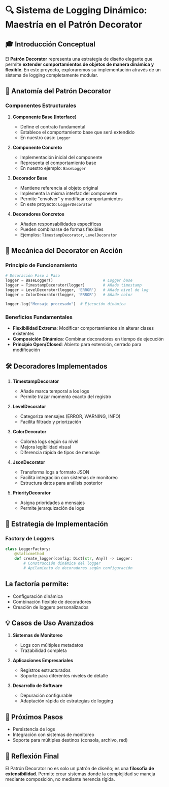 # 🔍 Sistema de Logging Dinámico: Maestría en el Patrón Decorator

## 🎓 Introducción Conceptual

El **Patrón Decorator** representa una estrategia de diseño elegante que permite **extender comportamientos de objetos de manera dinámica y flexible**. En este proyecto, exploraremos su implementación através de un sistema de logging completamente modular.

## 🧩 Anatomía del Patrón Decorator

### Componentes Estructurales

1. **Componente Base (Interface)**
   - Define el contrato fundamental
   - Establece el comportamiento base que será extendido
   - En nuestro caso: `Logger`

2. **Componente Concreto**
   - Implementación inicial del componente
   - Representa el comportamiento base
   - En nuestro ejemplo: `BaseLogger`

3. **Decorador Base**
   - Mantiene referencia al objeto original
   - Implementa la misma interfaz del componente
   - Permite "envolver" y modificar comportamientos
   - En este proyecto: `LoggerDecorator`

4. **Decoradores Concretos**
   - Añaden responsabilidades específicas
   - Pueden combinarse de formas flexibles
   - Ejemplos: `TimestampDecorator`, `LevelDecorator`

## 🚀 Mecánica del Decorator en Acción

### Principio de Funcionamiento

```python
# Decoración Paso a Paso
logger = BaseLogger()                      # Logger base
logger = TimestampDecorator(logger)        # Añade timestamp
logger = LevelDecorator(logger, 'ERROR')   # Añade nivel de log
logger = ColorDecorator(logger, 'ERROR')   # Añade color

logger.log("Mensaje procesado")  # Ejecución dinámica
```

### Beneficios Fundamentales

- **Flexibilidad Extrema**: Modificar comportamientos sin alterar clases existentes
- **Composición Dinámica**: Combinar decoradores en tiempo de ejecución
- **Principio Open/Closed**: Abierto para extensión, cerrado para modificación

## 🛠 Decoradores Implementados

1. **TimestampDecorator**
   - Añade marca temporal a los logs
   - Permite trazar momento exacto del registro

2. **LevelDecorator**
   - Categoriza mensajes (ERROR, WARNING, INFO)
   - Facilita filtrado y priorización

3. **ColorDecorator**
   - Colorea logs según su nivel
   - Mejora legibilidad visual
   - Diferencia rápida de tipos de mensaje

4. **JsonDecorator**
   - Transforma logs a formato JSON
   - Facilita integración con sistemas de monitoreo
   - Estructura datos para análisis posterior

5. **PriorityDecorator**
   - Asigna prioridades a mensajes
   - Permite jerarquización de logs

## 🔬 Estrategia de Implementación

### Factory de Loggers

```python
class LoggerFactory:
    @staticmethod
    def create_logger(config: Dict[str, Any]) -> Logger:
        # Construcción dinámica del logger
        # Apilamiento de decoradores según configuración
```

## La factoría permite:
- Configuración dinámica
- Combinación flexible de decoradores
- Creación de loggers personalizados

## 💡 Casos de Uso Avanzados

1. **Sistemas de Monitoreo**
   - Logs con múltiples metadatos
   - Trazabilidad completa

2. **Aplicaciones Empresariales**
   - Registros estructurados
   - Soporte para diferentes niveles de detalle

3. **Desarrollo de Software**
   - Depuración configurable
   - Adaptación rápida de estrategias de logging



## 🔮 Próximos Pasos

- Persistencia de logs
- Integración con sistemas de monitoreo
- Soporte para múltiples destinos (consola, archivo, red)

## 📘 Reflexión Final

El Patrón Decorator no es solo un patrón de diseño; es una **filosofía de extensibilidad**. Permite crear sistemas donde la complejidad se maneja mediante composición, no mediante herencia rígida.
